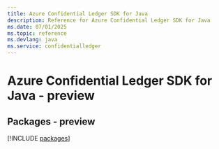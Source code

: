 ```yaml
---
title: Azure Confidential Ledger SDK for Java
description: Reference for Azure Confidential Ledger SDK for Java
ms.date: 07/01/2025
ms.topic: reference
ms.devlang: java
ms.service: confidentialledger
---
```

# Azure Confidential Ledger SDK for Java - preview
## Packages - preview
[!INCLUDE [packages](confidential-ledger-index.md)]